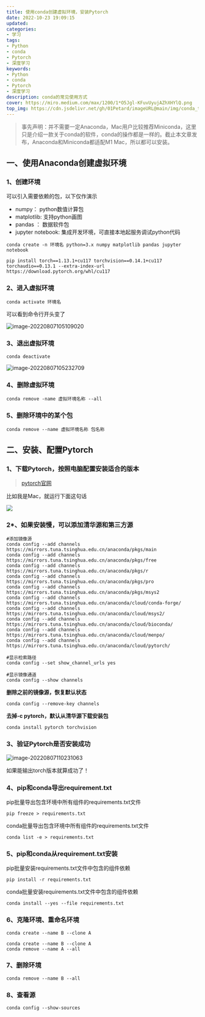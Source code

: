 ```yaml
---
title: 使用conda创建虚拟环境，安装Pytorch
date: 2022-10-23 19:09:15
updated:
categories: 
- 学习
tags: 
- Python
- conda
- Pytorch
- 深度学习
keywords:
- Python
- conda
- Pytorch
- 深度学习
description: conda的常见使用方式
cover: https://miro.medium.com/max/1200/1*O5Jgl-KFuvUyujAZhXHYlQ.png
top_img: https://cdn.jsdelivr.net/gh/01Petard/imageURL@main/img/conda_top_image.png
---
```


> 事先声明：并不需要一定Anaconda，Mac用户比较推荐Miniconda，这里只是介绍一款关于conda的软件，conda的操作都是一样的。截止本文章发布，Anaconda和Miniconda都适配M1 Mac，所以都可以安装。

## 一、使用Anaconda创建虚拟环境

### 1、创建环境

可以引入需要依赖的包，以下仅作演示

- numpy： python数值计算包
- matplotlib: 支持python画图
- pandas ： 数据软件包
- jupyter notebook: 集成开发环境，可直接本地起服务调试python代码

```shell
conda create -n 环境名 python=3.x numpy matplotlib pandas jupyter notebook
```

```
pip install torch==1.13.1+cu117 torchvision==0.14.1+cu117 torchaudio==0.13.1 --extra-index-url https://download.pytorch.org/whl/cu117
```

### 2、进入虚拟环境

```shell
conda activate 环境名
```

可以看到命令行开头变了

![image-20220807105109020](https://cdn.jsdelivr.net/gh/01Petard/imageURL@main/img/image-20220807105109020.png)

### 3、退出虚拟环境

```shell
conda deactivate
```

![image-20220807105232709](https://cdn.jsdelivr.net/gh/01Petard/imageURL@main/img/image-20220807105232709.png)

### 4、删除虚拟环境

```shell
conda remove -name 虚拟环境名称 --all
```

### 5、删除环境中的某个包

```shell
conda remove --name 虚拟环境名称 包名称
```

## 二、安装、配置Pytorch

### 1、下载Pytorch，按照电脑配置安装适合的版本

> [pytorch官网](https://pytorch.org/get-started/locally/)

比如我是Mac，就运行下面这句话

![](https://cdn.jsdelivr.net/gh/01Petard/imageURL@main/img/image-20220807105508024.png)

### 2*、如果安装慢，可以添加清华源和第三方源

    #添加镜像源
    conda config --add channels https://mirrors.tuna.tsinghua.edu.cn/anaconda/pkgs/main
    conda config --add channels https://mirrors.tuna.tsinghua.edu.cn/anaconda/pkgs/free
    conda config --add channels https://mirrors.tuna.tsinghua.edu.cn/anaconda/pkgs/r
    conda config --add channels https://mirrors.tuna.tsinghua.edu.cn/anaconda/pkgs/pro
    conda config --add channels https://mirrors.tuna.tsinghua.edu.cn/anaconda/pkgs/msys2
    conda config --add channels https://mirrors.tuna.tsinghua.edu.cn/anaconda/cloud/conda-forge/
    conda config --add channels https://mirrors.tuna.tsinghua.edu.cn/anaconda/cloud/msys2/ 
    conda config --add channels https://mirrors.tuna.tsinghua.edu.cn/anaconda/cloud/bioconda/ 
    conda config --add channels https://mirrors.tuna.tsinghua.edu.cn/anaconda/cloud/menpo/ 
    conda config --add channels https://mirrors.tuna.tsinghua.edu.cn/anaconda/cloud/pytorch/
    
    #显示检索路径
    conda config --set show_channel_urls yes
    
    #显示镜像通道
    conda config --show channels

**删除之前的镜像源，恢复默认状态**

  ```shell
  conda config --remove-key channels
  ```

**去掉-c pytorch，默认从清华源下载安装包**

```shell
conda install pytorch torchvision
```

### 3、验证Pytorch是否安装成功

![image-20220807110231063](https://cdn.jsdelivr.net/gh/01Petard/imageURL@main/img/image-20220807110231063.png)

如果能输出torch版本就算成功了！

### 4、pip和conda导出requirement.txt

pip批量导出包含环境中所有组件的requirements.txt文件

```shell
pip freeze > requirements.txt
```

conda批量导出包含环境中所有组件的requirements.txt文件

```shell
conda list -e > requirements.txt
```

### 5、pip和conda从requirement.txt安装

pip批量安装requirements.txt文件中包含的组件依赖

```shell
pip install -r requirements.txt
```

conda批量安装requirements.txt文件中包含的组件依赖

```shell
conda install --yes --file requirements.txt
```

### 6、克隆环境、重命名环境

```shell
conda create --name B --clone A
```

```shell
conda create --name B --clone A
conda remove --name A --all
```

### 7、删除环境

```shell
conda remove --name B --all
```

### 8、查看源

```shell
conda config --show-sources
```
